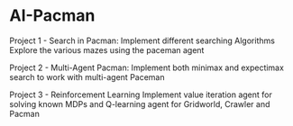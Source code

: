 # AI-Pacman
Project 1 - Search in Pacman: Implement different searching Algorithms Explore the various mazes using the paceman agent

Project 2 - Multi-Agent Pacman:  Implement both minimax and expectimax search to work with multi-agent Paceman

Project 3 - Reinforcement Learning  Implement value iteration agent for solving known MDPs and Q-learning agent for Gridworld, Crawler and Pacman
